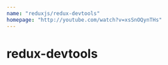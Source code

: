 ```yaml
---
name: "reduxjs/redux-devtools"
homepage: "http://youtube.com/watch?v=xsSnOQynTHs"
---
```

# redux-devtools
